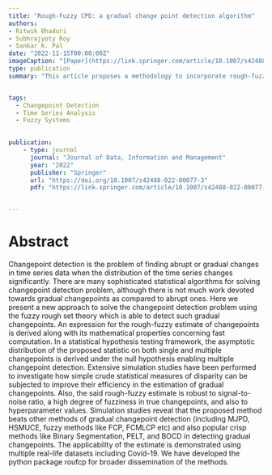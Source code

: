 ```yaml
---
title: "Rough-Fuzzy CPD: a gradual change point detection algorithm"
authors:
- Ritwik Bhaduri
- Subhrajyoty Roy
- Sankar K. Pal
date: "2022-11-15T00:00:00Z"
imageCaption: "[Paper](https://link.springer.com/article/10.1007/s42488-022-00077-3)"
type: publication
summary: "This article proposes a methodology to incorporate rough-fuzzy set theory into the changepoint detection algorithms to enable them more befitting towards gradual changepoint detection."


tags:
  - Changepoint Detection
  - Time Series Analysis
  - Fuzzy Systems

  
publication:
    - type: journal
      journal: "Journal of Data, Information and Management"
      year: "2022"
      publisher: "Springer"
      url: "https://doi.org/10.1007/s42488-022-00077-3"
      pdf: "https://link.springer.com/article/10.1007/s42488-022-00077-3"


---
```


# Abstract 

Changepoint detection is the problem of finding abrupt or gradual changes in time series data when the distribution of the time series changes significantly. There are many sophisticated statistical algorithms for solving changepoint detection problem, although there is not much work devoted towards gradual changepoints as compared to abrupt ones. Here we present a new approach to solve the changepoint detection problem using the fuzzy rough set theory which is able to detect such gradual changepoints. An expression for the rough-fuzzy estimate of changepoints is derived along with its mathematical properties concerning fast computation. In a statistical hypothesis testing framework, the asymptotic distribution of the proposed statistic on both single and multiple changepoints is derived under the null hypothesis enabling multiple changepoint detection. Extensive simulation studies have been performed to investigate how simple crude statistical measures of disparity can be subjected to improve their efficiency in the estimation of gradual changepoints. Also, the said rough-fuzzy estimate is robust to signal-to-noise ratio, a high degree of fuzziness in true changepoints, and also to hyperparameter values. Simulation studies reveal that the proposed method beats other methods of gradual changepoint detection (including MJPD, HSMUCE, fuzzy methods like FCP, FCMLCP etc) and also popular crisp methods like Binary Segmentation, PELT, and BOCD in detecting gradual changepoints. The applicability of the estimate is demonstrated using multiple real-life datasets including Covid-19. We have developed the python package roufcp for broader dissemination of the methods.


